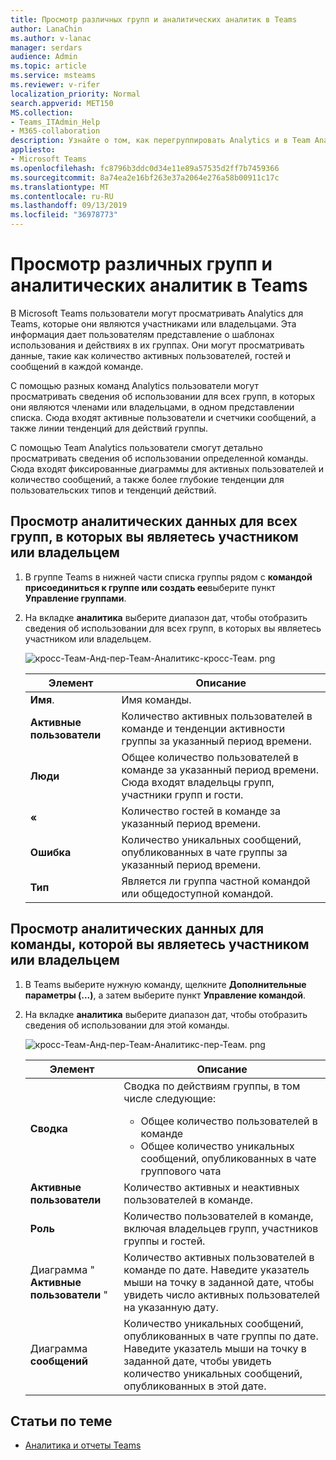 ```yaml
---
title: Просмотр различных групп и аналитических аналитик в Teams
author: LanaChin
ms.author: v-lanac
manager: serdars
audience: Admin
ms.topic: article
ms.service: msteams
ms.reviewer: v-rifer
localization_priority: Normal
search.appverid: MET150
MS.collection:
- Teams_ITAdmin_Help
- M365-collaboration
description: Узнайте о том, как перегруппировать Analytics и в Team Analytics для групп, чтобы пользователи могли видеть данные об использовании для групп, участником которых они являются.
appliesto:
- Microsoft Teams
ms.openlocfilehash: fc8796b3ddc0d34e11e89a57535d2ff7b7459366
ms.sourcegitcommit: 8a74ea2e16bf263e37a2064e276a58b00911c17c
ms.translationtype: MT
ms.contentlocale: ru-RU
ms.lasthandoff: 09/13/2019
ms.locfileid: "36978773"
---
```

# <a name="view-cross-team-and-per-team-analytics-in-teams"></a>Просмотр различных групп и аналитических аналитик в Teams

В Microsoft Teams пользователи могут просматривать Analytics для Teams, которые они являются участниками или владельцами. Эта информация дает пользователям представление о шаблонах использования и действиях в их группах. Они могут просматривать данные, такие как количество активных пользователей, гостей и сообщений в каждой команде.

С помощью разных команд Analytics пользователи могут просматривать сведения об использовании для всех групп, в которых они являются членами или владельцами, в одном представлении списка. Сюда входят активные пользователи и счетчики сообщений, а также линии тенденций для действий группы.  

С помощью Team Analytics пользователи смогут детально просматривать сведения об использовании определенной команды. Сюда входят фиксированные диаграммы для активных пользователей и количество сообщений, а также более глубокие тенденции для пользовательских типов и тенденций действий.

## <a name="view-analytics-for-all-teams-that-youre-a-member-or-owner-of"></a>Просмотр аналитических данных для всех групп, в которых вы являетесь участником или владельцем

1. В группе Teams в нижней части списка группы рядом с **командой присоединиться к группе или создать ее**выберите пункт **Управление группами**.
2. На вкладке **аналитика** выберите диапазон дат, чтобы отобразить сведения об использовании для всех групп, в которых вы являетесь участником или владельцем.

    ![кросс-Теам-Анд-пер-Теам-Аналитикс-кросс-Теам. png](../media/cross-team-and-per-team-analytics-cross-team.png)

    |Элемент |Описание  |
    |--------|-------------|
    |**Имя**.   |Имя команды. |
    |**Активные пользователи**   |Количество активных пользователей в команде и тенденции активности группы за указанный период времени.
    |**Люди**   |Общее количество пользователей в команде за указанный период времени. Сюда входят владельцы групп, участники групп и гости.|
    |**«**   |Количество гостей в команде за указанный период времени. |
    |**Ошибка**   |Количество уникальных сообщений, опубликованных в чате группы за указанный период времени. |
    |**Тип**   |Является ли группа частной командой или общедоступной командой.|

## <a name="view-analytics-for-a-team-that-youre-a-member-or-owner-of"></a>Просмотр аналитических данных для команды, которой вы являетесь участником или владельцем

1. В Teams выберите нужную команду, щелкните **Дополнительные параметры (...)**, а затем выберите пункт **Управление командой**.  
2. На вкладке **аналитика** выберите диапазон дат, чтобы отобразить сведения об использовании для этой команды.  

    ![кросс-Теам-Анд-пер-Теам-Аналитикс-пер-Теам. png](../media/cross-team-and-per-team-analytics-per-team.png)

    |Элемент |Описание  |
    |--------|-------------|
    |**Сводка**   |Сводка по действиям группы, в том числе следующие:<ul><li>Общее количество пользователей в команде</li> <li> Общее количество уникальных сообщений, опубликованных в чате группового чата </li> </ul> |
    |**Активные пользователи**   |Количество активных и неактивных пользователей в команде.|
    |**Роль**   |Количество пользователей в команде, включая владельцев групп, участников группы и гостей.|
    |Диаграмма " **Активные пользователи** "  |Количество активных пользователей в команде по дате. Наведите указатель мыши на точку в заданной дате, чтобы увидеть число активных пользователей на указанную дату.|
    |Диаграмма **сообщений**  |Количество уникальных сообщений, опубликованных в чате группы по дате. Наведите указатель мыши на точку в заданной дате, чтобы увидеть количество уникальных сообщений, опубликованных в этой дате.|

## <a name="related-topics"></a>Статьи по теме

- [Аналитика и отчеты Teams](teams-reporting-reference.md)